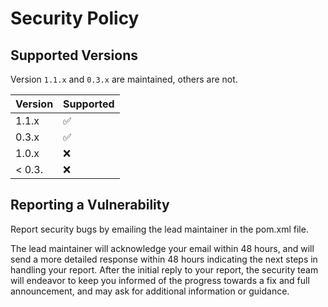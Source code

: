 # Security Policy

## Supported Versions

Version `1.1.x` and `0.3.x` are maintained, others are not.

| Version | Supported          |
|---------| ------------------ |
| 1.1.x   | :white_check_mark: |
| 0.3.x   | :white_check_mark: |
| 1.0.x   | :x:                |
| < 0.3.  | :x:                |

## Reporting a Vulnerability

Report security bugs by emailing the lead maintainer in the pom.xml file.

The lead maintainer will acknowledge your email within 48 hours, and will send a more detailed response within 48 hours
indicating the next steps in handling your report. After the initial reply to your report, the security team will
endeavor to keep you informed of the progress towards a fix and full announcement, and may ask for additional
information or guidance.
